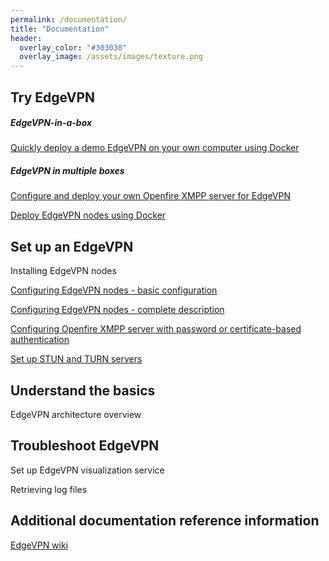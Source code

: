 ```yaml
---
permalink: /documentation/
title: "Documentation"
header:
  overlay_color: "#303030"
  overlay_image: /assets/images/texture.png
---
```


## Try EdgeVPN

##### EdgeVPN-in-a-box

[Quickly deploy a demo EdgeVPN on your own computer using Docker](/edgevpninabox)

##### EdgeVPN in multiple boxes

[Configure and deploy your own Openfire XMPP server for EdgeVPN](/openfiredocker)

[Deploy EdgeVPN nodes using Docker](/dockeredgevpn)

## Set up an EdgeVPN

Installing EdgeVPN nodes

[Configuring EdgeVPN nodes - basic configuration](/configbasics) 

[Configuring EdgeVPN nodes - complete description](/configfile)

[Configuring Openfire XMPP server with password or certificate-based authentication](/openfireconfig)

[Set up STUN and TURN servers](/stunturn)

## Understand the basics 

EdgeVPN architecture overview

## Troubleshoot EdgeVPN

Set up EdgeVPN visualization service

Retrieving log files

## Additional documentation reference information

[EdgeVPN wiki](https://github.com/EdgeVPN/edgevpn.github.io/wiki)



